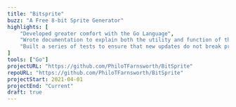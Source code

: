 ```yaml
---
title: "Bitsprite"
buzz: "A Free 8-bit Sprite Generator"
highlights: [
    "Developed greater comfort with the Go Language",
    "Wrote documentation to explain both the utility and function of the BitSprite program",
    "Built a series of tests to ensure that new updates do not break previous functionality"
]
tools: ["Go"]
projectURL: "https://github.com/PhiloTFarnsworth/BitSprite"
repoURL: "https://github.com/PhiloTFarnsworth/BitSprite"
projectStart: 2021-04-01
projectEnd: "Current"
draft: true 
---
```

